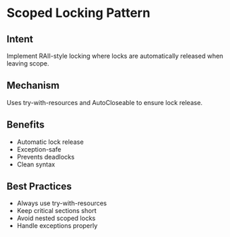 # Scoped Locking Pattern

## Intent
Implement RAII-style locking where locks are automatically released when leaving scope.

## Mechanism
Uses try-with-resources and AutoCloseable to ensure lock release.

## Benefits
- Automatic lock release
- Exception-safe
- Prevents deadlocks
- Clean syntax

## Best Practices
- Always use try-with-resources
- Keep critical sections short
- Avoid nested scoped locks
- Handle exceptions properly
